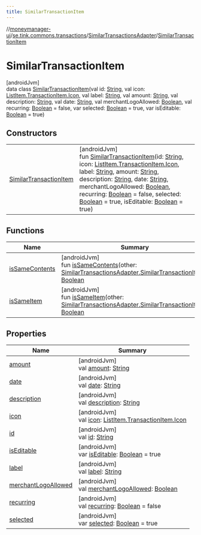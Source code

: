 ```yaml
---
title: SimilarTransactionItem
---
```

//[moneymanager-ui](../../../../index.html)/[se.tink.commons.transactions](../../index.html)/[SimilarTransactionsAdapter](../index.html)/[SimilarTransactionItem](index.html)



# SimilarTransactionItem



[androidJvm]\
data class [SimilarTransactionItem](index.html)(val id: [String](https://kotlinlang.org/api/latest/jvm/stdlib/kotlin/-string/index.html), val icon: [ListItem.TransactionItem.Icon](../../-list-item/-transaction-item/-icon/index.html), val label: [String](https://kotlinlang.org/api/latest/jvm/stdlib/kotlin/-string/index.html), val amount: [String](https://kotlinlang.org/api/latest/jvm/stdlib/kotlin/-string/index.html), val description: [String](https://kotlinlang.org/api/latest/jvm/stdlib/kotlin/-string/index.html), val date: [String](https://kotlinlang.org/api/latest/jvm/stdlib/kotlin/-string/index.html), val merchantLogoAllowed: [Boolean](https://kotlinlang.org/api/latest/jvm/stdlib/kotlin/-boolean/index.html), val recurring: [Boolean](https://kotlinlang.org/api/latest/jvm/stdlib/kotlin/-boolean/index.html) = false, var selected: [Boolean](https://kotlinlang.org/api/latest/jvm/stdlib/kotlin/-boolean/index.html) = true, var isEditable: [Boolean](https://kotlinlang.org/api/latest/jvm/stdlib/kotlin/-boolean/index.html) = true)



## Constructors


| | |
|---|---|
| [SimilarTransactionItem](-similar-transaction-item.html) | [androidJvm]<br>fun [SimilarTransactionItem](-similar-transaction-item.html)(id: [String](https://kotlinlang.org/api/latest/jvm/stdlib/kotlin/-string/index.html), icon: [ListItem.TransactionItem.Icon](../../-list-item/-transaction-item/-icon/index.html), label: [String](https://kotlinlang.org/api/latest/jvm/stdlib/kotlin/-string/index.html), amount: [String](https://kotlinlang.org/api/latest/jvm/stdlib/kotlin/-string/index.html), description: [String](https://kotlinlang.org/api/latest/jvm/stdlib/kotlin/-string/index.html), date: [String](https://kotlinlang.org/api/latest/jvm/stdlib/kotlin/-string/index.html), merchantLogoAllowed: [Boolean](https://kotlinlang.org/api/latest/jvm/stdlib/kotlin/-boolean/index.html), recurring: [Boolean](https://kotlinlang.org/api/latest/jvm/stdlib/kotlin/-boolean/index.html) = false, selected: [Boolean](https://kotlinlang.org/api/latest/jvm/stdlib/kotlin/-boolean/index.html) = true, isEditable: [Boolean](https://kotlinlang.org/api/latest/jvm/stdlib/kotlin/-boolean/index.html) = true) |


## Functions


| Name | Summary |
|---|---|
| [isSameContents](is-same-contents.html) | [androidJvm]<br>fun [isSameContents](is-same-contents.html)(other: [SimilarTransactionsAdapter.SimilarTransactionItem](index.html)): [Boolean](https://kotlinlang.org/api/latest/jvm/stdlib/kotlin/-boolean/index.html) |
| [isSameItem](is-same-item.html) | [androidJvm]<br>fun [isSameItem](is-same-item.html)(other: [SimilarTransactionsAdapter.SimilarTransactionItem](index.html)): [Boolean](https://kotlinlang.org/api/latest/jvm/stdlib/kotlin/-boolean/index.html) |


## Properties


| Name | Summary |
|---|---|
| [amount](amount.html) | [androidJvm]<br>val [amount](amount.html): [String](https://kotlinlang.org/api/latest/jvm/stdlib/kotlin/-string/index.html) |
| [date](date.html) | [androidJvm]<br>val [date](date.html): [String](https://kotlinlang.org/api/latest/jvm/stdlib/kotlin/-string/index.html) |
| [description](description.html) | [androidJvm]<br>val [description](description.html): [String](https://kotlinlang.org/api/latest/jvm/stdlib/kotlin/-string/index.html) |
| [icon](icon.html) | [androidJvm]<br>val [icon](icon.html): [ListItem.TransactionItem.Icon](../../-list-item/-transaction-item/-icon/index.html) |
| [id](id.html) | [androidJvm]<br>val [id](id.html): [String](https://kotlinlang.org/api/latest/jvm/stdlib/kotlin/-string/index.html) |
| [isEditable](is-editable.html) | [androidJvm]<br>var [isEditable](is-editable.html): [Boolean](https://kotlinlang.org/api/latest/jvm/stdlib/kotlin/-boolean/index.html) = true |
| [label](label.html) | [androidJvm]<br>val [label](label.html): [String](https://kotlinlang.org/api/latest/jvm/stdlib/kotlin/-string/index.html) |
| [merchantLogoAllowed](merchant-logo-allowed.html) | [androidJvm]<br>val [merchantLogoAllowed](merchant-logo-allowed.html): [Boolean](https://kotlinlang.org/api/latest/jvm/stdlib/kotlin/-boolean/index.html) |
| [recurring](recurring.html) | [androidJvm]<br>val [recurring](recurring.html): [Boolean](https://kotlinlang.org/api/latest/jvm/stdlib/kotlin/-boolean/index.html) = false |
| [selected](selected.html) | [androidJvm]<br>var [selected](selected.html): [Boolean](https://kotlinlang.org/api/latest/jvm/stdlib/kotlin/-boolean/index.html) = true |


